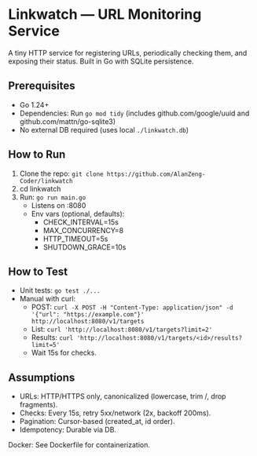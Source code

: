 # Linkwatch — URL Monitoring Service

A tiny HTTP service for registering URLs, periodically checking them, and exposing their status. Built in Go with SQLite persistence.

## Prerequisites
- Go 1.24+
- Dependencies: Run `go mod tidy` (includes github.com/google/uuid and github.com/mattn/go-sqlite3)
- No external DB required (uses local `./linkwatch.db`)

## How to Run
1. Clone the repo: `git clone https://github.com/AlanZeng-Coder/linkwatch`
2. cd linkwatch
3. Run: `go run main.go`
   - Listens on :8080
   - Env vars (optional, defaults):
     - CHECK_INTERVAL=15s
     - MAX_CONCURRENCY=8
     - HTTP_TIMEOUT=5s
     - SHUTDOWN_GRACE=10s

## How to Test
- Unit tests: `go test ./...`
- Manual with curl:
  - POST: `curl -X POST -H "Content-Type: application/json" -d '{"url": "https://example.com"}' http://localhost:8080/v1/targets`
  - List: `curl 'http://localhost:8080/v1/targets?limit=2'`
  - Results: `curl 'http://localhost:8080/v1/targets/<id>/results?limit=5'`
  - Wait 15s for checks.

## Assumptions
- URLs: HTTP/HTTPS only, canonicalized (lowercase, trim /, drop fragments).
- Checks: Every 15s, retry 5xx/network (2x, backoff 200ms).
- Pagination: Cursor-based (created_at, id order).
- Idempotency: Durable via DB.

Docker: See Dockerfile for containerization.